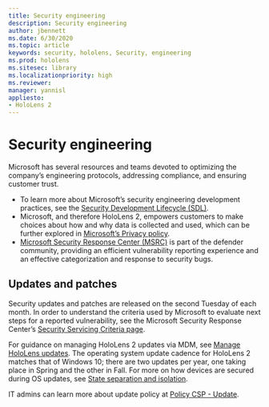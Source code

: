 ```yaml
---
title: Security engineering
description: Security engineering
author: jbennett
ms.date: 6/30/2020
ms.topic: article
keywords: security, hololens, Security, engineering
ms.prod: hololens
ms.sitesec: library
ms.localizationpriority: high
ms.reviewer: 
manager: yannisl
appliesto:
- HoloLens 2
---
```


# Security engineering

Microsoft has several resources and teams devoted to optimizing the company’s engineering protocols, addressing compliance, and ensuring customer trust. 

  * To learn more about Microsoft’s security engineering development practices, see the [Security Development Lifecycle (SDL)](https://www.microsoft.com/securityengineering/sdl).
  * Microsoft, and therefore HoloLens 2, empowers customers to make choices about how and why data is collected and used, which can be further explored in [Microsoft’s Privacy policy](https://privacy.microsoft.com/). 
  * [Microsoft Security Response Center (MSRC)](https://www.microsoft.com/msrc) is part of the defender community, providing an efficient vulnerability reporting experience and an effective categorization and response to security bugs. 

## Updates and patches

Security updates and patches are released on the second Tuesday of each month. In order to understand the criteria used by Microsoft to evaluate next steps for a reported vulnerability, see the Microsoft Security Response Center’s [Security Servicing Criteria page](https://www.microsoft.com/msrc/windows-security-servicing-criteria). 

For guidance on managing HoloLens 2 updates via MDM, see [Manage HoloLens updates](https://docs.microsoft.com/hololens/hololens-updates). The operating system update cadence for HoloLens 2 matches that of Windows 10; there are two updates per year, one taking place in Spring and the other in Fall. For more on how devices are secured during OS updates, see [State separation and isolation](security-state-separation-isolation.md). 

IT admins can learn more about update policy at [Policy CSP - Update](https://docs.microsoft.com/windows/client-management/mdm/policy-csp-update). 
